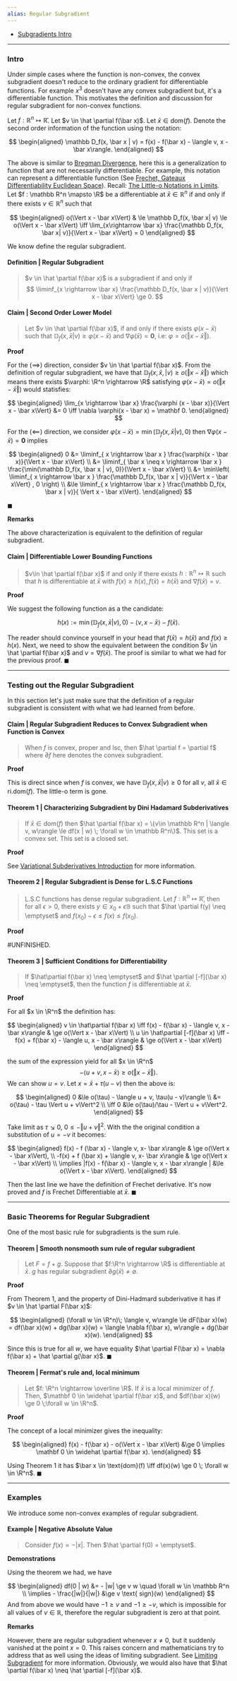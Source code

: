 ```yaml
---
alias: Regular Subgradient
---
```

- [Subgradients Intro](Subgradients%20Intro.md)

---
### **Intro**

Under simple cases where the function is non-convex, the convex subgradient doesn't reduce to the ordinary gradient for differentiable functions. 
For example $x^3$ doesn't have any convex subgradient but, it's a differentiable function. 
This motivates the definition and discussion for regular subgradient for non-convex functions. 

Let $f : \mathbb R^n \mapsto \mathbb{\bar R}$. 
Let $v \in \hat \partial f(\bar x)$. 
Let $\bar x \in \text{dom}(f)$. 
Denote the second order information of the function using the notation:

$$
\begin{aligned}
    \mathbb D_f(x, \bar x | v) = f(x) - f(\bar x) - \langle v, x - \bar x\rangle. 
\end{aligned}
$$

The above is similar to [Bregman Divergence](Bregman%20Divergence.md), here this is a generalization to function that are not necessarily differentiable. 
For example, this notation can represent a differentiable function (See [Frechet, Gateaux Differentiability Euclidean Space](../../MATH%20000%20Math%20Essential/Analysis/Frechet,%20Gateaux%20Differentiability%20Euclidean%20Space.md)). 
Recall: [The Little-o Notations in Limits](../../MATH%20000%20Math%20Essential/Analysis/The%20Little-o%20Notations%20in%20Limits.md). 
Let $f : \mathbb R^n \mapsto \R$ be a differentiable at $\bar x \in \mathbb R^n$ if and only if there exists $v \in \mathbb R^n$ such that 

$$
\begin{aligned}
    o(\Vert x  - \bar x\Vert)
    & \le 
    \mathbb  D_f(x, \bar x| v) \le o(\Vert x - \bar x\Vert)
    \iff
    \lim_{x\rightarrow \bar x}
    \frac{\mathbb D_f(x,  \bar x| v)}{\Vert x - \bar x\Vert} = 0
\end{aligned}
$$

We know define the regular subgradient. 

#### **Definition | Regular Subgradient**
> $v \in \hat \partial f(\bar x)$ is a subgradient if and only if 
> $$
>   \liminf_{x \rightarrow \bar x} \frac{\mathbb D_f(x, \bar x | v)}{\Vert x - \bar x\Vert} \ge 0. 
> $$


#### **Claim | Second Order Lower Model**
> Let $v \in \hat \partial f(\bar x)$, if and only if there exists $\varphi(x - \bar x)$ such that $\mathbb D_f (x, \bar x | v) \ge \varphi(x - \bar x)$ and $\nabla \varphi (\bar x) = \mathbf 0$, i.e: $\varphi = o(\Vert x - \bar x\Vert)$. 

**Proof**

For the $(\implies)$ direction, consider $v \in \hat \partial f(\bar x)$. 
From the definition of regular subgradient, we have that $\mathbb D_f(x, \bar x, | v) \ge o(\Vert x - \bar x\Vert)$ which means there exists $\varphi: \R^n \rightarrow \R$ satisfying $\varphi (x - \bar x) = o(\Vert x - \bar x\Vert)$ would statisfies: 

$$
\begin{aligned}
    \lim_{x \rightarrow \bar x} \frac{\varphi (x - \bar x)}{\Vert x - \bar x\Vert} &= 0 \iff \nabla \varphi(x - \bar x) = \mathbf 0. 
\end{aligned}
$$

For the $(\impliedby)$ direction, we consider $\varphi(x - \bar x) = \min(\mathbb D_f(x , \bar x | v), 0)$ then $\nabla \varphi(x - \bar x) = \mathbf 0$ implies

$$
\begin{aligned}
    0
    &= 
    \liminf_{
        x \rightarrow \bar x
    } \frac{\varphi(x - \bar x)}{\Vert x - \bar x\Vert}
    \\
    &= 
    \liminf_{
        \bar x \neq x \rightarrow \bar x
    } 
    \frac{\min(\mathbb D_f(x, \bar x | v), 0)}{\Vert x - \bar x\Vert}
    \\
    &= \min\left(
        \liminf_{
            x \rightarrow \bar x
        } 
        \frac{\mathbb D_f(x, \bar x | v)}{\Vert x - \bar x\Vert} , 0
    \right)
    \\
    &\le 
    \liminf_{
        x \rightarrow \bar x
    } 
    \frac{\mathbb D_f(x, \bar x | v)}{ \Vert x - \bar x\Vert}. 
\end{aligned}
$$

$\blacksquare$

**Remarks**

The above characterization is equivalent to the definition of regular subgradient. 

#### **Claim | Differentiable Lower Bounding Functions**
> $v\in \hat \partial f(\bar x)$ if and only if there exists $h : \mathbb R^n \mapsto \mathbb R$ such that $h$ is differentiable at $\bar x$ with $f(x) \ge h(x), f(\bar x) = h (\bar x)$ and $\nabla f(\bar x) = v$. 

**Proof**

We suggest the following function as a the candidate:  

$$
h(x) := \min(\mathbb D_f(x, \bar x | v), 0)  - \langle  v, x - \bar x\rangle - f(\bar x). 
$$

The reader should convince yourself in your head that $f(\bar x) = h(\bar x)$ and $f(x) \ge h(x)$. 
Next, we need to show the equivalent between the condition $v \in \hat \partial f(\bar x)$ and $v = \nabla f(\bar x)$. 
The proof is similar to what we had for the previous proof. 
$\blacksquare$

---
### **Testing out the Regular Subgradient** 

In this section let's just make sure that the definition of a regular subgradient is consistent with what we had learned from before. 


#### **Claim | Regular Subgradient Reduces to Convex Subgradient when Function is Convex**
> When $f$ is convex, proper and lsc, then $\hat \partial f = \partial f$ where $\partial f$ here denotes the convex subgradient. 

**Proof**

This is direct since when $f$ is convex, we have $\mathbb D_f(x, \bar x | v) \ge 0$ for all $v$, all $\bar x \in \text{ri.}\text{dom}(f)$. 
The little-o term is gone. 


#### **Theorem 1 | Characterizing Subgradient by Dini Hadamard Subderivatives**
> If $\bar x \in \text{dom}(f)$ then $\hat \partial f(\bar x) = \{v\in \mathbb R^n | \langle v, w\rangle \le df(x | w) \; \forall w \in \mathbb R^n\}$. 
> This set is a convex set. 
> This set is a closed set. 

**Proof**

See [Variational Subderivatives Introduction](Variational%20Subderivatives%20Introduction.md) for more information. 

#### **Theorem 2 | Regular Subgradient is Dense for L.S.C Functions**
> L.S.C functions has dense regular subgradient. 
> Let $f : \mathbb R^n \mapsto \mathbb{\bar R}$, then for all $\epsilon > 0$, there exists $y \in x_0 + \epsilon \mathbb B$ such that $\hat \partial f(y) \neq \emptyset$ and $f(x_0) - \epsilon \le f(x) \le f(x_0)$. 

**Proof**

#UNFINISHED. 

#### **Theorem 3 | Sufficient Conditions for Differentiability**
> If $\hat\partial f(\bar x) \neq \emptyset$  and $\hat \partial [-f](\bar x) \neq \emptyset$, then the function $f$ is differentiable at $\bar x$. 

**Proof**

For all $x \in \R^n$ the definition has: 

$$
\begin{aligned}
    v \in \hat\partial f(\bar x) \iff 
    f(x) - f(\bar x) - \langle v, x - \bar x\rangle 
    & \ge 
    o(\Vert x - \bar x\Vert)
    \\
    u \in \hat\partial [-f](\bar x) \iff 
    - f(x) + f(\bar x) - \langle u, x - \bar x\rangle 
    & \ge 
    o(\Vert x - \bar x\Vert)
\end{aligned}
$$

the sum of the expression yield for all $x \in \R^n$
$$
    -\langle u + v, x - \bar x\rangle \ge o(\Vert x - \bar x\Vert). 
$$
We can show $u = v$. 
Let $x = \bar x + \tau(u - v)$ then the above is: 

$$
\begin{aligned}
    0 &\le o(\tau) - \langle u + v, \tau(u - v)\rangle
    \\
    &= o(\tau) - \tau \Vert u + v\Vert^2
    \\
    \iff 
    0 &\le o(\tau)/\tau - \Vert u + v\Vert^2. 
\end{aligned}
$$

Take limit as $\tau \searrow 0$, $0 \le - \Vert u + v\Vert^2$. 
With the the original condition a substitution of $u = -v$ it becomes: 

$$
\begin{aligned}
    f(x) - f (\bar x) - \langle v, x- \bar x\rangle & \ge o(\Vert x - \bar x\Vert), 
    \\
    -f(x) + f (\bar x) + \langle v, x- \bar x\rangle & \ge o(\Vert x - \bar x\Vert)
    \\
    \implies 
    |f(x) - f(\bar x) - \langle v, x - \bar x\rangle | &\le o(\Vert x - \bar x\Vert). 
\end{aligned}
$$

Then the last line we have the definition of Frechet derivative. 
It's now proved and $f$ is Frechet Differentiable at $\bar x$. 
$\blacksquare$


---
### **Basic Theorems for Regular Subgradient**

One of the most basic rule for subgradients is the sum rule. 

#### **Theorem | Smooth nonsmooth sum rule of regular subgradient**
> Let $F = f + g$. 
> Suppose that $f:\R^n \rightarrow \R$ is differentiable at $\bar x$. 
> $g$ has regular subgradient $\partial g(\bar x)\neq \emptyset$. 

**Proof**

From Theorem 1, and the property of Dini-Hadmard subderivative it has if $v \in \hat \partial F(\bar x)$: 

$$
\begin{aligned}
    (\forall w \in \R^n)\; 
    \langle v, w\rangle \le dF(\bar x)(w) = df(\bar x)(w) + dg(\bar x)(w)
    = \langle \nabla f(\bar x), w\rangle + dg(\bar x)(w). 
\end{aligned}
$$

Since this is true for all $w$, we have equality $\hat \partial F(\bar x) = \nabla f(\bar x) + \hat \partial g(\bar x)$. 
$\blacksquare$

#### **Theorem | Fermat's rule and, local minimum**
> Let $f: \R^n \rightarrow \overline \R$. 
> If $\bar x$ is a local minimizer of $f$.
> Then, $\mathbf 0 \in \widehat \partial f(\bar x)$, and $df(\bar x)(w) \ge 0 \;\forall w \in \R^n$. 

**Proof**

The concept of a local minimizer gives the inequality: 

$$
\begin{aligned}
    f(x) - f(\bar x) - o(\Vert x - \bar x\Vert) &\ge 0 \implies \mathbf 0 \in \widehat \partial f(\bar x). 
\end{aligned}
$$

Using Theorem 1 it has $\bar x \in \text{dom}(f) \iff df(x)(w) \ge 0 \; \forall w \in \R^n$. 
$\blacksquare$

---
### **Examples**

We introduce some non-convex examples of regular subgradient. 

#### **Example | Negative Absolute Value**
> Consider $f(x) = - |x|$. 
> Then $\hat \partial f(0) = \emptyset$. 

**Demonstrations**

Using the theorem we had, we have 

$$
\begin{aligned}
    df(0 | w) &= - |w| \ge v w \quad \forall w \in \mathbb R^n
    \\
    \implies - \frac{|w|}{|w|} &\ge v \text{ sign}(w)
\end{aligned}
$$
And from above we would have $-1 \ge v$ and $-1 \ge -v$, which is impossible for all values of $v \in \mathbb R$, therefore the regular subgradient is zero at that point. 


**Remarks**

However, there are regular subgradient whenever $x \neq 0$, but it suddenly vanished at the point $x = 0$. 
This raises concern and mathematicians try to address that as well using the ideas of limiting subgradient. 
See [Limiting Subgradient](Non-Smooth%20Calculus/Limiting%20Subgradient.md) for more information. 
Obviously, we would also have that $\hat \partial f(\bar x) \neq \hat \partial [-f](\bar x)$. 